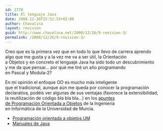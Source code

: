 ```yaml
---
id: 2778
title: El lenguaje Java
date: 2008-12-26T15:52:53+02:00
author: Chavalina
layout: revision
guid: http://www.chavalina.net/2008/12/26/9-revision-3/
permalink: /2008/12/26/9-revision-3/
---
```

<p align="left">
  Creo que es la primera vez que en todo lo que llevo de carrera aprendo<br /> algo que me gusta y a la vez me va a ser útil, la Orientación<br /> a Objetos y en concreto el lenguaje Java ha sido todo un descubrimiento<br /> y me da que pensar… por qué me tiré un a&ntilde;o programando<br /> en Pascal y Modula-2?
</p>

<p align="left">
  En mi opinión el enfoque OO es mucho más inteligente<br /> que el tradicional, aunque aún me queda por conocer la programación<br /> declarativa, podéis ver algunas de sus ventajas (favorece la extensibilidad,<br /> la reutilización de código bla bla bla…) en los <a href="http://dis.um.es/%7Ebmoros/" target="_blank">apuntes<br /> de Programación Orientada a Objetos</a> de la Ingeniería<br /> en Informática de la Universidad de Murcia.
</p>

  * <a href="http://dis.um.es/%7Ebmoros/" target="_blank">Programación orientada a objetos UM</a>
  * <a href="ficheros/ficheros.php#manjava" target="_blank">Manuales de Java</a>